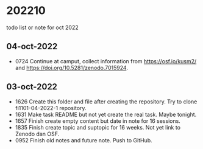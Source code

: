 # 202210
todo list or note for oct 2022


## 04-oct-2022
+ 0724 Continue at camput, collect information from https://osf.io/kusm2/ and https://doi.org/10.5281/zenodo.7015924.


## 03-oct-2022
+ 1626 Create this folder and file after creating the repository. Try to clone fi1101-04-2022-1 repository.
+ 1631 Make task README but not yet create the real task. Maybe tonight.
+ 1657 Finish create empty content but date in note for 16 sessions.
+ 1835 Finish create topic and suptopic for 16 weeks. Not yet link to Zenodo dan OSF.
+ 0952 Finish old notes and future note. Push to GitHub.